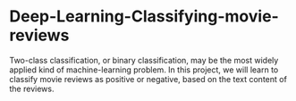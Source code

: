 # Deep-Learning-Classifying-movie-reviews
Two-class classification, or binary classification, may be the most widely applied kind of machine-learning problem. In this project, we will learn to classify movie reviews as positive or negative, based on the text content of the reviews.
